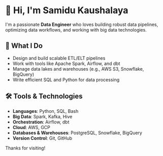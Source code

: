 # 👋 Hi, I'm Samidu Kaushalaya

I'm a passionate **Data Engineer** who loves building robust data pipelines, optimizing data workflows, and working with big data technologies.

## 🚀 What I Do

- Design and build scalable ETL/ELT pipelines
- Work with tools like Apache Spark, Airflow, and dbt
- Manage data lakes and warehouses (e.g., AWS S3, Snowflake, BigQuery)
- Write efficient SQL and Python for data processing

## 🛠️ Tools & Technologies

- **Languages**: Python, SQL, Bash
- **Big Data**: Spark, Kafka, Hive
- **Orchestration**: Airflow, dbt
- **Cloud**: AWS, GCP
- **Databases & Warehouses**: PostgreSQL, Snowflake, BigQuery
- **Version Control**: Git, GitHub



Thanks for visiting!
